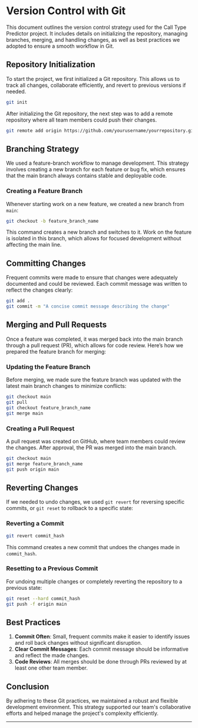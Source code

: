 # Version Control with Git

This document outlines the version control strategy used for the Call Type Predictor project. It includes details on initializing the repository, managing branches, merging, and handling changes, as well as best practices we adopted to ensure a smooth workflow in Git.

## Repository Initialization

To start the project, we first initialized a Git repository. This allows us to track all changes, collaborate efficiently, and revert to previous versions if needed.

```bash
git init
```

After initializing the Git repository, the next step was to add a remote repository where all team members could push their changes.

```bash
git remote add origin https://github.com/yourusername/yourrepository.git
```

## Branching Strategy

We used a feature-branch workflow to manage development. This strategy involves creating a new branch for each feature or bug fix, which ensures that the main branch always contains stable and deployable code.

### Creating a Feature Branch

Whenever starting work on a new feature, we created a new branch from `main`:

```bash
git checkout -b feature_branch_name
```

This command creates a new branch and switches to it. Work on the feature is isolated in this branch, which allows for focused development without affecting the main line.

## Committing Changes

Frequent commits were made to ensure that changes were adequately documented and could be reviewed. Each commit message was written to reflect the changes clearly:

```bash
git add .
git commit -m "A concise commit message describing the change"
```

## Merging and Pull Requests

Once a feature was completed, it was merged back into the main branch through a pull request (PR), which allows for code review. Here’s how we prepared the feature branch for merging:

### Updating the Feature Branch

Before merging, we made sure the feature branch was updated with the latest main branch changes to minimize conflicts:

```bash
git checkout main
git pull
git checkout feature_branch_name
git merge main
```

### Creating a Pull Request

A pull request was created on GitHub, where team members could review the changes. After approval, the PR was merged into the main branch.

```bash
git checkout main
git merge feature_branch_name
git push origin main
```

## Reverting Changes

If we needed to undo changes, we used `git revert` for reversing specific commits, or `git reset` to rollback to a specific state:

### Reverting a Commit

```bash
git revert commit_hash
```

This command creates a new commit that undoes the changes made in `commit_hash`.

### Resetting to a Previous Commit

For undoing multiple changes or completely reverting the repository to a previous state:

```bash
git reset --hard commit_hash
git push -f origin main
```

## Best Practices

1. **Commit Often**: Small, frequent commits make it easier to identify issues and roll back changes without significant disruption.
2. **Clear Commit Messages**: Each commit message should be informative and reflect the made changes.
3. **Code Reviews**: All merges should be done through PRs reviewed by at least one other team member.

## Conclusion

By adhering to these Git practices, we maintained a robust and flexible development environment. This strategy supported our team's collaborative efforts and helped manage the project's complexity efficiently.

---